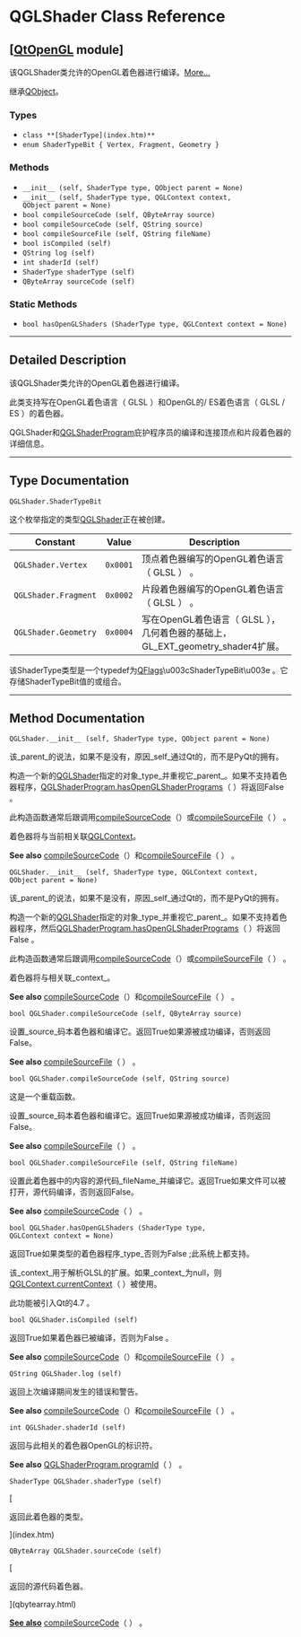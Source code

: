 # QGLShader Class Reference

## [[QtOpenGL](index.htm) module]

该QGLShader类允许的OpenGL着色器进行编译。[More...](#details)

继承[QObject](qobject.html)。

### Types

*   `class **[ShaderType](index.htm)**`
*   `enum ShaderTypeBit { Vertex, Fragment, Geometry }`

### Methods

*   `__init__ (self, ShaderType type, QObject parent = None)`
*   `__init__ (self, ShaderType type, QGLContext context, QObject parent = None)`
*   `bool compileSourceCode (self, QByteArray source)`
*   `bool compileSourceCode (self, QString source)`
*   `bool compileSourceFile (self, QString fileName)`
*   `bool isCompiled (self)`
*   `QString log (self)`
*   `int shaderId (self)`
*   `ShaderType shaderType (self)`
*   `QByteArray sourceCode (self)`

### Static Methods

*   `bool hasOpenGLShaders (ShaderType type, QGLContext context = None)`

* * *

## Detailed Description

该QGLShader类允许的OpenGL着色器进行编译。

此类支持写在OpenGL着色语言（ GLSL ）和OpenGL的/ ES着色语言（ GLSL / ES ）的着色器。

QGLShader和[QGLShaderProgram](qglshaderprogram.html)庇护程序员的编译和连接顶点和片段着色器的详细信息。

* * *

## Type Documentation

```
QGLShader.ShaderTypeBit
```

这个枚举指定的类型[QGLShader](qglshader.html)正在被创建。

| Constant | Value | Description |
| --- | --- | --- |
| `QGLShader.Vertex` | `0x0001` | 顶点着色器编写的OpenGL着色语言（ GLSL ） 。 |
| `QGLShader.Fragment` | `0x0002` | 片段着色器编写的OpenGL着色语言（ GLSL ） 。 |
| `QGLShader.Geometry` | `0x0004` | 写在OpenGL着色语言（ GLSL ），几何着色器的基础上， GL_EXT_geometry_shader4扩展。 |

该ShaderType类型是一个typedef为[QFlags](index.htm)\u003cShaderTypeBit\u003e 。它存储ShaderTypeBit值的或组合。

* * *

## Method Documentation

```
QGLShader.__init__ (self, ShaderType type, QObject parent = None)
```

该_parent_的说法，如果不是没有，原因_self_通过Qt的，而不是PyQt的拥有。

构造一个新的[QGLShader](qglshader.html)指定的对象_type_并重视它_parent_。如果不支持着色器程序，[QGLShaderProgram.hasOpenGLShaderPrograms](qglshaderprogram.html#hasOpenGLShaderPrograms)（ ）将返回False 。

此构造函数通常后跟调用[compileSourceCode](qglshader.html#compileSourceCode)（）或[compileSourceFile](qglshader.html#compileSourceFile)（ ） 。

着色器将与当前相关联[QGLContext](qglcontext.html)。

**See also** [compileSourceCode](qglshader.html#compileSourceCode)（）和[compileSourceFile](qglshader.html#compileSourceFile)（ ） 。

```
QGLShader.__init__ (self, ShaderType type, QGLContext context, QObject parent = None)
```

该_parent_的说法，如果不是没有，原因_self_通过Qt的，而不是PyQt的拥有。

构造一个新的[QGLShader](qglshader.html)指定的对象_type_并重视它_parent_。如果不支持着色器程序，然后[QGLShaderProgram.hasOpenGLShaderPrograms](qglshaderprogram.html#hasOpenGLShaderPrograms)（ ）将返回False 。

此构造函数通常后跟调用[compileSourceCode](qglshader.html#compileSourceCode)（）或[compileSourceFile](qglshader.html#compileSourceFile)（ ） 。

着色器将与相关联_context_。

**See also** [compileSourceCode](qglshader.html#compileSourceCode)（）和[compileSourceFile](qglshader.html#compileSourceFile)（ ） 。

```
bool QGLShader.compileSourceCode (self, QByteArray source)
```

设置_source_码本着色器和编译它。返回True如果源被成功编译，否则返回False。

**See also** [compileSourceFile](qglshader.html#compileSourceFile)（ ） 。

```
bool QGLShader.compileSourceCode (self, QString source)
```

这是一个重载函数。

设置_source_码本着色器和编译它。返回True如果源被成功编译，否则返回False。

**See also** [compileSourceFile](qglshader.html#compileSourceFile)（ ） 。

```
bool QGLShader.compileSourceFile (self, QString fileName)
```

设置此着色器中的内容的源代码_fileName_并编译它。返回True如果文件可以被打开，源代码编译，否则返回False。

**See also** [compileSourceCode](qglshader.html#compileSourceCode)（ ） 。

```
bool QGLShader.hasOpenGLShaders (ShaderType type, QGLContext context = None)
```

返回True如果类型的着色器程序_type_否则为False ;此系统上都支持。

该_context_用于解析GLSL的扩展。如果_context_为null，则[QGLContext.currentContext](qglcontext.html#currentContext)（ ）被使用。

此功能被引入Qt的4.7 。

```
bool QGLShader.isCompiled (self)
```

返回True如果着色器已被编译，否则为False 。

**See also** [compileSourceCode](qglshader.html#compileSourceCode)（）和[compileSourceFile](qglshader.html#compileSourceFile)（ ） 。

```
QString QGLShader.log (self)
```

返回上次编译期间发生的错误和警告。

**See also** [compileSourceCode](qglshader.html#compileSourceCode)（）和[compileSourceFile](qglshader.html#compileSourceFile)（ ） 。

```
int QGLShader.shaderId (self)
```

返回与此相关的着色器OpenGL的标识符。

**See also** [QGLShaderProgram.programId](qglshaderprogram.html#programId)（ ） 。

```
ShaderType QGLShader.shaderType (self)
```

[

返回此着色器的类型。

](index.htm)

```
QByteArray QGLShader.sourceCode (self)
```

[

返回的源代码着色器。

](qbytearray.html)

[**See also**](qbytearray.html) [compileSourceCode](qglshader.html#compileSourceCode)（ ） 。